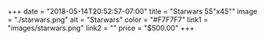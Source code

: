+++
date = "2018-05-14T20:52:57-07:00"
title = "Starwars 55\"x45\""
image = "./starwars.png"
alt = "Starwars"
color = "#F7F7F7"
link1 = "images/starwars.png"
link2 = ""
price = "$500.00"
+++
